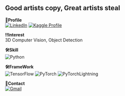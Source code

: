 ## Good artists copy, Great artists steal  

**👤Profile**  
[![LinkedIn](https://img.shields.io/badge/LinkedIn-0077B5?style=for-the-badge&logo=linkedin&logoColor=white)](https://www.linkedin.com/in/iamjaewoo/)  [![Kaggle Profile](https://img.shields.io/badge/Kaggle-20BEFF?style=for-the-badge&logo=Kaggle&logoColor=white)](https://www.kaggle.com/loveacaji) 

**‼️Interest**  
3D Computer Vision, Object Detection

**🛠Skill**   
![Python](https://img.shields.io/badge/Python-FFD43B?style=for-the-badge&logo=python&logoColor=blue)  

**🛠FrameWork**     
![TensorFlow](https://img.shields.io/badge/TensorFlow-%23FF6F00.svg?style=for-the-badge&logo=TensorFlow&logoColor=white)   ![PyTorch](https://img.shields.io/badge/PyTorch-%23EE4C2C.svg?style=for-the-badge&logo=PyTorch&logoColor=white)   ![PyTorchLightning](https://img.shields.io/badge/PyTorch%20Lightning-792DE4?style=for-the-badge&logo=pytorch-lightning&logoColor=white)

**📮Contact**  
[![Gmail](https://img.shields.io/badge/Gmail-D14836?style=for-the-badge&logo=gmail&logoColor=white&link=mailto:loveacaji@gmail.com)](mailto:loveacaji@gmail.com)

